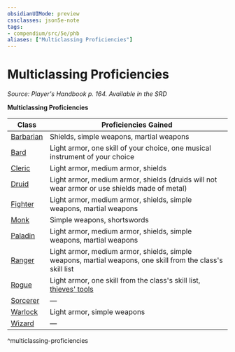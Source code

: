 ```yaml
---
obsidianUIMode: preview
cssclasses: json5e-note
tags:
- compendium/src/5e/phb
aliases: ["Multiclassing Proficiencies"]
---
```

# Multiclassing Proficiencies
*Source: Player's Handbook p. 164. Available in the <span title='Systems Reference Document (5.1)'>SRD</span>* 

**Multiclassing Proficiencies**

| Class | Proficiencies Gained |
|-------|----------------------|
| [Barbarian](2-Mechanics/CLI/classes/barbarian.md) | Shields, simple weapons, martial weapons |
| [Bard](2-Mechanics/CLI/classes/bard.md) | Light armor, one skill of your choice, one musical instrument of your choice |
| [Cleric](2-Mechanics/CLI/classes/cleric.md) | Light armor, medium armor, shields |
| [Druid](2-Mechanics/CLI/classes/druid.md) | Light armor, medium armor, shields (druids will not wear armor or use shields made of metal) |
| [Fighter](2-Mechanics/CLI/classes/fighter.md) | Light armor, medium armor, shields, simple weapons, martial weapons |
| [Monk](2-Mechanics/CLI/classes/monk.md) | Simple weapons, shortswords |
| [Paladin](2-Mechanics/CLI/classes/paladin.md) | Light armor, medium armor, shields, simple weapons, martial weapons |
| [Ranger](2-Mechanics/CLI/classes/ranger.md) | Light armor, medium armor, shields, simple weapons, martial weapons, one skill from the class's skill list |
| [Rogue](2-Mechanics/CLI/classes/rogue.md) | Light armor, one skill from the class's skill list, [thieves' tools](2-Mechanics/CLI/items/thieves-tools.md) |
| [Sorcerer](2-Mechanics/CLI/classes/sorcerer.md) | — |
| [Warlock](2-Mechanics/CLI/classes/warlock.md) | Light armor, simple weapons |
| [Wizard](2-Mechanics/CLI/classes/wizard.md) | — |
^multiclassing-proficiencies